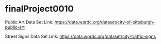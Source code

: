 # finalProject0010

Public Art Data Set Link: https://data.wprdc.org/dataset/city-of-pittsburgh-public-art

Street Signs Data Set Link: https://data.wprdc.org/dataset/city-traffic-signs
